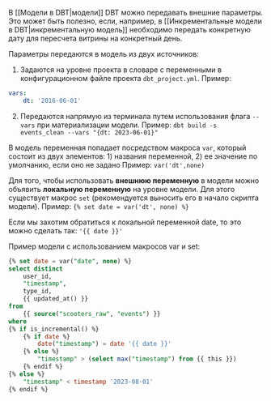 В [[Модели в DBT|модели]] DBT можно передавать внешние параметры. Это может быть полезно, если, например, в [[Инкрементальные модели в DBT|инкрементальную модель]] необходимо передать конкретную дату для пересчета витрины на конкретный день.

Параметры передаются в модель из двух источников:
1. Задаются на уровне проекта в словаре с переменными в конфигурационном файле проекта `dbt_project.yml`.
   Пример:
```yml
vars:  
	dt: '2016-06-01'
```
2. Передаются напрямую из терминала путем использования флага `--vars` при материализации модели. 
   Пример: `dbt build -s events_clean --vars "{dt: 2023-06-01}"`

В модель переменная попадает посредством макроса `var`, который состоит из двух элементов: 1) названия переменной, 2) ее значение по умолчанию, если оно не задано
Пример: `var('dt',none)`

Для того, чтобы использовать **внешнюю переменную** в модели можно объявить **локальную переменную** на уровне модели. Для этого существует макрос `set` (рекомендуется выносить его в начало скрипта модели).
Пример: `{% set date = var('dt', none) %}`

Если мы захотим обратиться к локальной переменной date, то это можно сделать так:
`'{{ date }}'`

Пример модели с использованием макросов var и set:
```sql
{% set date = var("date", none) %}
select distinct
    user_id,
    "timestamp",
    type_id,
    {{ updated_at() }}
from
    {{ source("scooters_raw", "events") }}
where
{% if is_incremental() %}
    {% if date %}
        date("timestamp") = date '{{ date }}'
    {% else %}
        "timestamp" > (select max("timestamp") from {{ this }})
    {% endif %}
{% else %}
    "timestamp" < timestamp '2023-08-01'
{% endif %}
```




